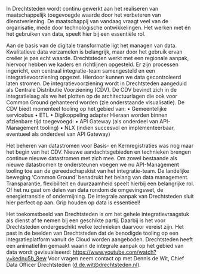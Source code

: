 In Drechtsteden wordt continu gewerkt aan het realiseren van maatschappelijk toegevoegde waarde door het verbeteren van dienstverlening. De maatschappij van vandaag vraagt veel van de organisatie, mede door technologische ontwikkelingen. Het werken met én het gebruiken van data, speelt hier bij een essentiële rol.

Aan de basis van de digitale transformatie ligt het managen van data. Kwalitatieve data verzamelen is belangrijk, maar door het gebruik ervan creëer je pas echt waarde. Drechtsteden werkt met een regionale aanpak, hiervoor hebben we kaders en richtlijnen opgesteld. Er zijn processen ingericht, een centraal integratie-team samengesteld en een integratievoorziening opgezet. Hierdoor kunnen we data gecontroleerd laten stromen.
De integratievoorziening wordt in Drechtsteden aangeduid als Centrale Distributie Voorziening (CDV). De CDV bevindt zich in de integratielaag als we het plotten op de architectuurlagen die ook voor Common Ground gehanteerd worden (zie onderstaande visualisatie). De CDV biedt momenteel tooling op het gebied van:
•	Gemeentelijke servicebus
•	ETL
•	Digikoppeling adapter 
Hieraan worden binnen afzienbare tijd toegevoegd:
•	API Gateway (als onderdeel van API-Management tooling)
•	NLX (indien succesvol en implementeerbaar, eventueel als onderdeel van API Gateway) 

Het beheren van datastromen voor Basis- en Kernregistraties was nog maar het begin van het CDV. Nieuwe aandachtsgebieden en technieken brengen continue nieuwe datastromen met zich mee. Om zowel bestaande als nieuwe datastromen te ondersteunen voegen we nu API-Management tooling toe aan de gereedschapskist van het integratie-team.
De landelijke beweging ‘Common Ground’ benadrukt het belang van data management. Transparantie, flexibiliteit en duurzaamheid speelt hierbij een belangrijke rol. Of het nu gaat om delen van data rondom de omgevingswet, de energietransitie of ondermijning.  De integrale aanpak van Drechtsteden sluit hier perfect op aan.
Grip houden op data is essentieel!

 
Het toekomstbeeld van Drechtsteden is om het gehele integratievraagstuk als dienst af te nemen bij een geschikte partij. Daarbij is het voor Drechtsteden ondergeschikt welke technieken daarvoor vereist zijn. Het past in de beelden van Drechtsteden dat de benodigde tooling op een integratieplatform vanuit de Cloud worden aangeboden.
Drechtsteden heeft een animatiefilm gemaakt waarin de integrale aanpak op het gebied van data wordt gevisualiseerd: https://www.youtube.com/watch?v=kednu5b_8ew
Voor vragen neem contact op met Dennis de Wit, Chief Data Officer Drechtsteden (d.de.wit@drechtsteden.nl).
